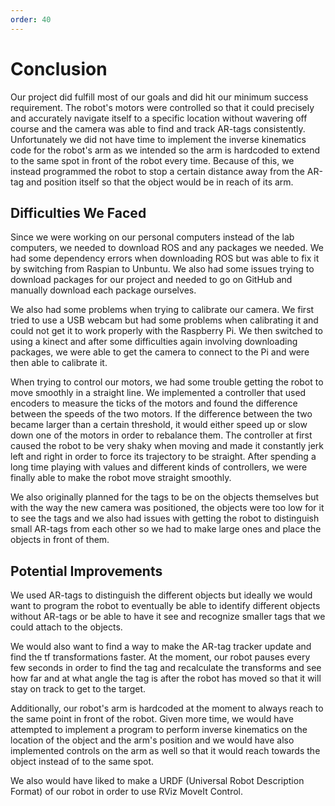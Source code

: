 ```yaml
---
order: 40
---
```


# Conclusion

Our project did fulfill most of our goals and did hit our minimum success requirement. The robot's motors were controlled so that it could precisely and accurately navigate itself to a specific location without wavering off course and the camera was able to find and track AR-tags consistently. Unfortunately we did not have time to implement the inverse kinematics code for the robot's arm as we intended so the arm is hardcoded to extend to the same spot in front of the robot every time. Because of this, we instead programmed the robot to stop a certain distance away from the AR-tag and position itself so that the object would be in reach of its arm. 

## Difficulties We Faced

Since we were working on our personal computers instead of the lab computers, we needed to download ROS and any packages we needed. We had some dependency errors when downloading ROS but was able to fix it by switching from Raspian to Unbuntu. We also had some issues trying to download packages for our project and needed to go on GitHub and manually download each package ourselves.

We also had some problems when trying to calibrate our camera. We first tried to use a USB webcam but had some problems when calibrating it and could not get it to work properly with the Raspberry Pi. We then switched to using a kinect and after some difficulties again involving downloading packages, we were able to get the camera to connect to the Pi and were then able to calibrate it. 

When trying to control our motors, we had some trouble getting the robot to move smoothly in a straight line. We implemented a controller that used encoders to measure the ticks of the motors and found the difference between the speeds of the two motors. If the difference between the two became larger than a certain threshold, it would either speed up or slow down one of the motors in order to rebalance them. The controller at first caused the robot to be very shaky when moving and made it constantly jerk left and right in order to force its trajectory to be straight. After spending a long time playing with values and different kinds of controllers, we were finally able to make the robot move straight smoothly. 

We also originally planned for the tags to be on the objects themselves but with the way the new camera was positioned, the objects were too low for it to see the tags and we also had issues with getting the robot to distinguish small AR-tags from each other so we had to make large ones and place the objects in front of them. 

## Potential Improvements

We used AR-tags to distinguish the different objects but ideally we would want to program the robot to eventually be able to identify different objects without AR-tags or be able to have it see and recognize smaller tags that we could attach to the objects.

We would also want to find a way to make the AR-tag tracker update and find the tf transformations faster. At the moment, our robot pauses every few seconds in order to find the tag and recalculate the transforms and see how far and at what angle the tag is after the robot has moved so that it will stay on track to get to the target.

Additionally, our robot's arm is hardcoded at the moment to always reach to the same point in front of the robot. Given more time, we would have attempted to implement a program to perform inverse kinematics on the location of the object and the arm's position and we would have also implemented controls on the arm as well so that it would reach towards the object instead of to the same spot. 

We also would have liked to make a URDF (Universal Robot Description Format) of our robot in order to use RViz MoveIt Control.
